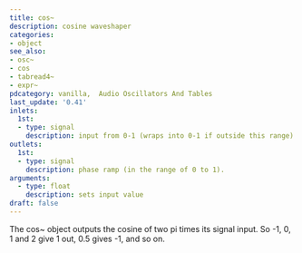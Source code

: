 ```yaml
---
title: cos~
description: cosine waveshaper
categories:
- object
see_also:
- osc~
- cos
- tabread4~
- expr~
pdcategory: vanilla,  Audio Oscillators And Tables
last_update: '0.41'
inlets:
  1st:
  - type: signal
    description: input from 0-1 (wraps into 0-1 if outside this range).
outlets:
  1st:
  - type: signal
    description: phase ramp (in the range of 0 to 1).
arguments:
  - type: float
    description: sets input value
draft: false
---
```

The cos~ object outputs the cosine of two pi times its signal input. So -1, 0, 1 and 2 give 1 out, 0.5 gives -1, and so on.
